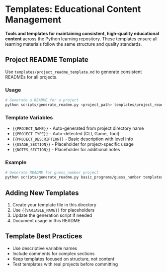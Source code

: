 # Templates: Educational Content Management

**Tools and templates for maintaining consistent, high-quality educational content** across the Python learning repository. These templates ensure all learning materials follow the same structure and quality standards.

## Project README Template

Use `templates/project_readme_template.md` to generate consistent READMEs for all projects.

### Usage

```bash
# Generate a README for a project
python scripts/generate_readme.py <project_path> templates/project_readme_template.md
```

### Template Variables

- `{{PROJECT_NAME}}` - Auto-generated from project directory name
- `{{PROJECT_TYPE}}` - Auto-detected (CLI, Game, Tool)
- `{{PROJECT_DESCRIPTION}}` - Basic description with level info
- `{{USAGE_SECTION}}` - Placeholder for project-specific usage
- `{{NOTES_SECTION}}` - Placeholder for additional notes

### Example

```bash
# Generate README for guess_number project
python scripts/generate_readme.py basic_programs/guess_number templates/project_readme_template.md
```

## Adding New Templates

1. Create your template file in this directory
2. Use `{{VARIABLE_NAME}}` for placeholders
3. Update the generation script if needed
4. Document usage in this README

## Template Best Practices

- Use descriptive variable names
- Include comments for complex sections
- Keep templates focused on structure, not content
- Test templates with real projects before committing
